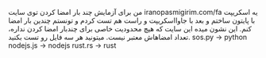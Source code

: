 من برای آزمایش چند بار امضا کردن توی سایت iranopasmigirim.com/fa یه اسکریپت با پایتون ساختم و بعد با جاوااسکریپت و راست هم تست کردم و تونستم چندین بار امضا کنم. این نشون میده این سایت که هیچ محدودیت خاصی برای چندبار امضا کردن نداره، تعداد امضاهاش معتبر نیست.
میتونید هر سه فایل رو تست بکنید.
sos.py -> python
nodejs.js -> nodejs
rust.rs -> rust
